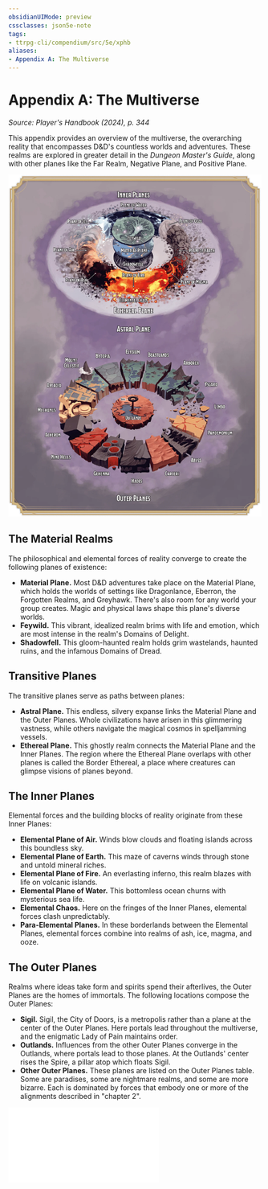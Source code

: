 ```yaml
---
obsidianUIMode: preview
cssclasses: json5e-note
tags:
- ttrpg-cli/compendium/src/5e/xphb
aliases:
- Appendix A: The Multiverse
---
```

# Appendix A: The Multiverse
*Source: Player's Handbook (2024), p. 344* 

This appendix provides an overview of the multiverse, the overarching reality that encompasses D&D's countless worlds and adventures. These realms are explored in greater detail in the *Dungeon Master's Guide*, along with other planes like the Far Realm, Negative Plane, and Positive Plane.

![](Інструменти%20ДМ/CLI/books/players-handbook-2024/img/231-10-001-the-multiverse.webp#center)

## The Material Realms

The philosophical and elemental forces of reality converge to create the following planes of existence:

- **Material Plane.** Most D&D adventures take place on the Material Plane, which holds the worlds of settings like Dragonlance, Eberron, the Forgotten Realms, and Greyhawk. There's also room for any world your group creates. Magic and physical laws shape this plane's diverse worlds.  
- **Feywild.** This vibrant, idealized realm brims with life and emotion, which are most intense in the realm's Domains of Delight.  
- **Shadowfell.** This gloom-haunted realm holds grim wastelands, haunted ruins, and the infamous Domains of Dread.  

## Transitive Planes

The transitive planes serve as paths between planes:

- **Astral Plane.** This endless, silvery expanse links the Material Plane and the Outer Planes. Whole civilizations have arisen in this glimmering vastness, while others navigate the magical cosmos in spelljamming vessels.  
- **Ethereal Plane.** This ghostly realm connects the Material Plane and the Inner Planes. The region where the Ethereal Plane overlaps with other planes is called the Border Ethereal, a place where creatures can glimpse visions of planes beyond.  

## The Inner Planes

Elemental forces and the building blocks of reality originate from these Inner Planes:

- **Elemental Plane of Air.** Winds blow clouds and floating islands across this boundless sky.  
- **Elemental Plane of Earth.** This maze of caverns winds through stone and untold mineral riches.  
- **Elemental Plane of Fire.** An everlasting inferno, this realm blazes with life on volcanic islands.  
- **Elemental Plane of Water.** This bottomless ocean churns with mysterious sea life.  
- **Elemental Chaos.** Here on the fringes of the Inner Planes, elemental forces clash unpredictably.  
- **Para-Elemental Planes.** In these borderlands between the Elemental Planes, elemental forces combine into realms of ash, ice, magma, and ooze.  

## The Outer Planes

Realms where ideas take form and spirits spend their afterlives, the Outer Planes are the homes of immortals. The following locations compose the Outer Planes:

- **Sigil.** Sigil, the City of Doors, is a metropolis rather than a plane at the center of the Outer Planes. Here portals lead throughout the multiverse, and the enigmatic Lady of Pain maintains order.  
- **Outlands.** Influences from the other Outer Planes converge in the Outlands, where portals lead to those planes. At the Outlands' center rises the Spire, a pillar atop which floats Sigil.  
- **Other Outer Planes.** These planes are listed on the Outer Planes table. Some are paradises, some are nightmare realms, and some are more bizarre. Each is dominated by forces that embody one or more of the alignments described in "chapter 2".  

![The Outer Planes; Outer Planes](Інструменти%20ДМ/CLI/tables/the-outer-planes-outer-planes-xphb.md)